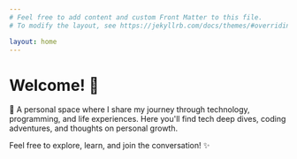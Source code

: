 ```yaml
---
# Feel free to add content and custom Front Matter to this file.
# To modify the layout, see https://jekyllrb.com/docs/themes/#overriding-theme-defaults

layout: home
---
```


# Welcome! 👋

🌱 A personal space where I share my journey through technology, programming, and life experiences. Here you'll find tech deep dives, coding adventures, and thoughts on personal growth.

Feel free to explore, learn, and join the conversation! ✨
